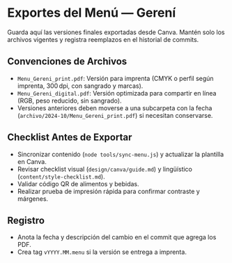# Exportes del Menú — Gerení

Guarda aquí las versiones finales exportadas desde Canva. Mantén solo los archivos vigentes y registra reemplazos en el historial de commits.

## Convenciones de Archivos
- `Menu_Gereni_print.pdf`: Versión para imprenta (CMYK o perfil según imprenta, 300 dpi, con sangrado y marcas).
- `Menu_Gereni_digital.pdf`: Versión optimizada para compartir en línea (RGB, peso reducido, sin sangrado).
- Versiones anteriores deben moverse a una subcarpeta con la fecha (`archivo/2024-10/Menu_Gereni_print.pdf`) si necesitan conservarse.

## Checklist Antes de Exportar
- Sincronizar contenido (`node tools/sync-menu.js`) y actualizar la plantilla en Canva.
- Revisar checklist visual (`design/canva/guide.md`) y lingüístico (`content/style-checklist.md`).
- Validar código QR de alimentos y bebidas.
- Realizar prueba de impresión rápida para confirmar contraste y márgenes.

## Registro
- Anota la fecha y descripción del cambio en el commit que agrega los PDF.
- Crea tag `vYYYY.MM.menu` si la versión se entrega a imprenta.
